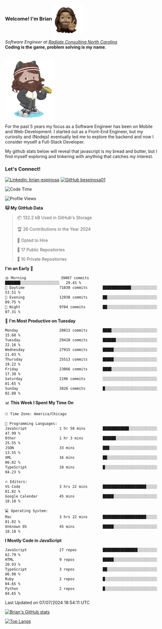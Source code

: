 ###  Welcome! I'm Brian <img align="center" src="https://github.com/bespinosa01/bespinosa01/blob/main/assets/peace-animoji.png" height="100" /></h2>
<p><em>Software Engineer at <a href="https://www.radiateconsulting.coop/north-carolina-tech-coop">Radiate Consulting North Carolina</a>
 <br/>
<!-- </br>Developer Consultant at <a href="https://codethedream.org/">Code The Dream</a> -->
</em> <b>Coding is the game, problem solving is my name.</b></p>

<br/>


 <img align="center" src="https://github.com/bespinosa01/bespinosa01/blob/main/assets/octo-me.png" height="200" /> 
 <p>
 For the past 5 years my focus as a Software Engineer has been on Mobile and Web-Development. I started out as a Front-End Engineer, but my curiosity and (Nodejs) eventually led me to explore the backend and now I consider myself a Full-Stack Developer.
</p>
<p>
 My github stats below will reveal that javascript is my bread and butter, but I find myself exploring and tinkering with anything that catches my interest. 
 </p>
 
 
### Let's Connect!

[![Linkedin: brian-espinosa](https://img.shields.io/badge/-brian--espinosa-blue?style=flat-square&logo=Linkedin&logoColor=white&link=https://www.linkedin.com/in/brian-espinosa/)](https://www.linkedin.com/in/brian-espinosa/)
[![GitHub bespinosa01](https://img.shields.io/github/followers/bespinosa01?label=follow&style=social)](https://github.com/bespinosa01)



<!--START_SECTION:waka-->
![Code Time](http://img.shields.io/badge/Code%20Time-1%2C574%20hrs%2043%20mins-blue)

![Profile Views](http://img.shields.io/badge/Profile%20Views-0-blue)

**🐱 My GitHub Data** 

> 📦 132.2 kB Used in GitHub's Storage 
 > 
> 🏆 26 Contributions in the Year 2024
 > 
> 💼 Opted to Hire
 > 
> 📜 17 Public Repositories 
 > 
> 🔑 10 Private Repositories 
 > 
**I'm an Early 🐤** 

```text
🌞 Morning                39067 commits       ███████░░░░░░░░░░░░░░░░░░   29.43 % 
🌆 Daytime                71030 commits       █████████████░░░░░░░░░░░░   53.51 % 
🌃 Evening                12938 commits       ██░░░░░░░░░░░░░░░░░░░░░░░   09.75 % 
🌙 Night                  9704 commits        ██░░░░░░░░░░░░░░░░░░░░░░░   07.31 % 
```
📅 **I'm Most Productive on Tuesday** 

```text
Monday                   20813 commits       ████░░░░░░░░░░░░░░░░░░░░░   15.68 % 
Tuesday                  29410 commits       ██████░░░░░░░░░░░░░░░░░░░   22.16 % 
Wednesday                27915 commits       █████░░░░░░░░░░░░░░░░░░░░   21.03 % 
Thursday                 25513 commits       █████░░░░░░░░░░░░░░░░░░░░   19.22 % 
Friday                   23066 commits       ████░░░░░░░░░░░░░░░░░░░░░   17.38 % 
Saturday                 2196 commits        ░░░░░░░░░░░░░░░░░░░░░░░░░   01.65 % 
Sunday                   3826 commits        █░░░░░░░░░░░░░░░░░░░░░░░░   02.88 % 
```


📊 **This Week I Spent My Time On** 

```text
🕑︎ Time Zone: America/Chicago

💬 Programming Languages: 
JavaScript               1 hr 58 mins        ████████████░░░░░░░░░░░░░   47.99 % 
Other                    1 hr 3 mins         ██████░░░░░░░░░░░░░░░░░░░   25.55 % 
JSON                     33 mins             ███░░░░░░░░░░░░░░░░░░░░░░   13.55 % 
XML                      16 mins             ██░░░░░░░░░░░░░░░░░░░░░░░   06.82 % 
TypeScript               10 mins             █░░░░░░░░░░░░░░░░░░░░░░░░   04.23 % 

🔥 Editors: 
VS Code                  3 hrs 22 mins       ████████████████████░░░░░   81.82 % 
Google Calendar          45 mins             █████░░░░░░░░░░░░░░░░░░░░   18.18 % 

💻 Operating System: 
Mac                      3 hrs 22 mins       ████████████████████░░░░░   81.82 % 
Unknown OS               45 mins             █████░░░░░░░░░░░░░░░░░░░░   18.18 % 
```

**I Mostly Code in JavaScript** 

```text
JavaScript               27 repos            ████████████████░░░░░░░░░   62.79 % 
HTML                     9 repos             █████░░░░░░░░░░░░░░░░░░░░   20.93 % 
TypeScript               3 repos             ██░░░░░░░░░░░░░░░░░░░░░░░   06.98 % 
Ruby                     2 repos             █░░░░░░░░░░░░░░░░░░░░░░░░   04.65 % 
Python                   2 repos             █░░░░░░░░░░░░░░░░░░░░░░░░   04.65 % 
```




 Last Updated on 07/07/2024 18:54:11 UTC
<!--END_SECTION:waka-->


<!--  Github STATS -->
[![Brian's GitHub stats](https://github-readme-stats.vercel.app/api?username=bespinosa01&hide=stars,contribs&count_private=true&show_icons=true)](https://github.com/anuraghazra/github-readme-stats)

[![Top Langs](https://github-readme-stats.vercel.app/api/top-langs/?username=bespinosa01&layout=compact)](https://github.com/anuraghazra/github-readme-stats)



<!--
**bespinosa01/bespinosa01** is a ✨ _special_ ✨ repository because its `README.md` (this file) appears on your GitHub profile.

Here are some ideas to get you started:

- 🔭 I’m currently working on ...
- 🌱 I’m currently learning ...
- 👯 I’m looking to collaborate on ...
- 🤔 I’m looking for help with ...
- 💬 Ask me about ...
- 📫 How to reach me: ...
- 😄 Pronouns: ...
- ⚡ Fun fact: ...
-->
